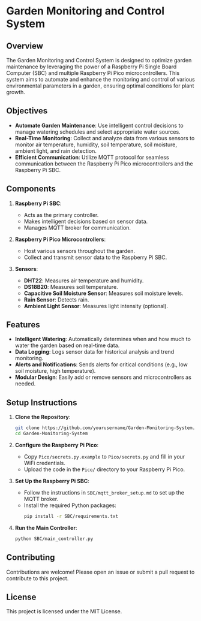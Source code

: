 # Garden Monitoring and Control System

## Overview
The Garden Monitoring and Control System is designed to optimize garden maintenance by leveraging the power of a Raspberry Pi Single Board Computer (SBC) and multiple Raspberry Pi Pico microcontrollers. This system aims to automate and enhance the monitoring and control of various environmental parameters in a garden, ensuring optimal conditions for plant growth.

## Objectives
- **Automate Garden Maintenance**: Use intelligent control decisions to manage watering schedules and select appropriate water sources.
- **Real-Time Monitoring**: Collect and analyze data from various sensors to monitor air temperature, humidity, soil temperature, soil moisture, ambient light, and rain detection.
- **Efficient Communication**: Utilize MQTT protocol for seamless communication between the Raspberry Pi Pico microcontrollers and the Raspberry Pi SBC.

## Components
1. **Raspberry Pi SBC**:
   - Acts as the primary controller.
   - Makes intelligent decisions based on sensor data.
   - Manages MQTT broker for communication.

2. **Raspberry Pi Pico Microcontrollers**:
   - Host various sensors throughout the garden.
   - Collect and transmit sensor data to the Raspberry Pi SBC.

3. **Sensors**:
   - **DHT22**: Measures air temperature and humidity.
   - **DS18B20**: Measures soil temperature.
   - **Capacitive Soil Moisture Sensor**: Measures soil moisture levels.
   - **Rain Sensor**: Detects rain.
   - **Ambient Light Sensor**: Measures light intensity (optional).

## Features
- **Intelligent Watering**: Automatically determines when and how much to water the garden based on real-time data.
- **Data Logging**: Logs sensor data for historical analysis and trend monitoring.
- **Alerts and Notifications**: Sends alerts for critical conditions (e.g., low soil moisture, high temperature).
- **Modular Design**: Easily add or remove sensors and microcontrollers as needed.

## Setup Instructions
1. **Clone the Repository**:
    ```bash
    git clone https://github.com/yourusername/Garden-Monitoring-System.git
    cd Garden-Monitoring-System
    ```

2. **Configure the Raspberry Pi Pico**:
   - Copy `Pico/secrets.py.example` to `Pico/secrets.py` and fill in your WiFi credentials.
   - Upload the code in the `Pico/` directory to your Raspberry Pi Pico.

3. **Set Up the Raspberry Pi SBC**:
   - Follow the instructions in `SBC/mqtt_broker_setup.md` to set up the MQTT broker.
   - Install the required Python packages:
       ```bash
       pip install -r SBC/requirements.txt
       ```

4. **Run the Main Controller**:
    ```bash
    python SBC/main_controller.py
    ```

## Contributing
Contributions are welcome! Please open an issue or submit a pull request to contribute to this project.

## License
This project is licensed under the MIT License.
